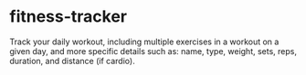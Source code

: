 # fitness-tracker
Track your daily workout, including multiple exercises in a workout on a given day, and more specific details such as: name, type, weight, sets, reps, duration, and distance (if cardio).
